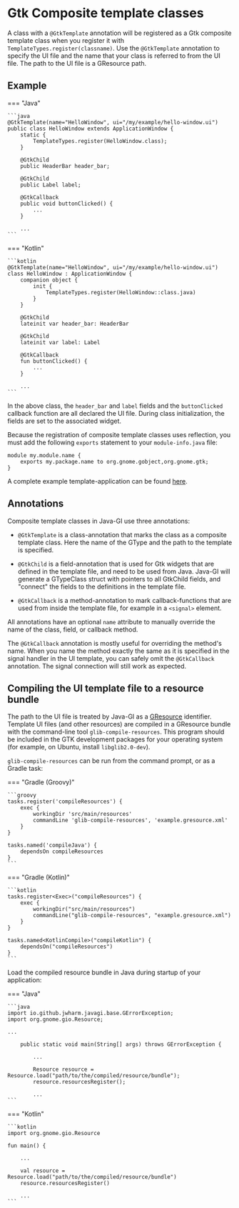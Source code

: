 # Gtk Composite template classes

A class with a `@GtkTemplate` annotation will be registered as a Gtk composite template class when you register it with `TemplateTypes.register(classname)`. Use the `@GtkTemplate` annotation to specify the UI file and the name that your class is referred to from the UI file. The path to the UI file is a GResource path.

## Example

=== "Java"

    ```java
    @GtkTemplate(name="HelloWindow", ui="/my/example/hello-window.ui")
    public class HelloWindow extends ApplicationWindow {
        static {
            TemplateTypes.register(HelloWindow.class);
        }

        @GtkChild
        public HeaderBar header_bar;

        @GtkChild
        public Label label;
        
        @GtkCallback
        public void buttonClicked() {
            ...
        }

        ...
    ```

=== "Kotlin"

    ```kotlin
    @GtkTemplate(name="HelloWindow", ui="/my/example/hello-window.ui")
    class HelloWindow : ApplicationWindow {
        companion object {
            init {
                TemplateTypes.register(HelloWindow::class.java)
            }
        }

        @GtkChild
        lateinit var header_bar: HeaderBar

        @GtkChild
        lateinit var label: Label
        
        @GtkCallback
        fun buttonClicked() {
            ...
        }
        
        ...
    ```

In the above class, the `header_bar` and `label` fields and the `buttonClicked` callback function are all declared the UI file. During class initialization, the fields are set to the associated widget.

Because the registration of composite template classes uses reflection, you must add the following `exports` statement to your `module-info.java` file:

```
module my.module.name {
    exports my.package.name to org.gnome.gobject,org.gnome.gtk;
}
```

A complete example template-application can be found [here](https://github.com/jwharm/java-gi-examples/tree/main/HelloTemplate).

## Annotations

Composite template classes in Java-GI use three annotations:

* `@GtkTemplate` is a class-annotation that marks the class as a composite template class. Here the name of the GType and the path to the template is specified.

* `@GtkChild` is a field-annotation that is used for Gtk widgets that are defined in the template file, and need to be used from Java. Java-GI will generate a GTypeClass struct with pointers to all GtkChild fields, and "connect" the fields to the definitions in the template file.

* `@GtkCallback` is a method-annotation to mark callback-functions that are used from inside the template file, for example in a `<signal>` element.

All annotations have an optional `name` attribute to manually override the name of the class, field, or callback method.

The `@GtkCallback` annotation is mostly useful for overriding the method's name. When you name the method exactly the same as it is specified in the signal handler in the UI template, you can safely omit the `@GtkCallback` annotation. The signal connection will still work as expected.

## Compiling the UI template file to a resource bundle

The path to the UI file is treated by Java-GI as a [GResource](https://docs.gtk.org/gio/struct.Resource.html) identifier. Template UI files (and other resources) are compiled in a GResource bundle with the command-line tool `glib-compile-resources`. This program should be included in the GTK development packages for your operating system (for example, on Ubuntu, install `libglib2.0-dev`).

`glib-compile-resources` can be run from the command prompt, or as a Gradle task:

=== "Gradle (Groovy)"

    ```groovy
    tasks.register('compileResources') {
        exec {
            workingDir 'src/main/resources'
            commandLine 'glib-compile-resources', 'example.gresource.xml'
        }
    }

    tasks.named('compileJava') {
        dependsOn compileResources
    }
    ```

=== "Gradle (Kotlin)"

    ```kotlin
    tasks.register<Exec>("compileResources") {
        exec {
            workingDir("src/main/resources")
            commandLine("glib-compile-resources", "example.gresource.xml")
        }
    }

    tasks.named<KotlinCompile>("compileKotlin") {
        dependsOn("compileResources")
    }
    ```

Load the compiled resource bundle in Java during startup of your application:

=== "Java"

    ```java
    import io.github.jwharm.javagi.base.GErrorException;
    import org.gnome.gio.Resource;

    ...

        public static void main(String[] args) throws GErrorException {
        
            ...
            
            Resource resource = Resource.load("path/to/the/compiled/resource/bundle");
            resource.resourcesRegister();
        
            ...
    ```

=== "Kotlin"

    ```kotlin
    import org.gnome.gio.Resource
    
    fun main() {
    
        ...
        
        val resource = Resource.load("path/to/the/compiled/resource/bundle")
        resource.resourcesRegister()
        
        ...
    ```

